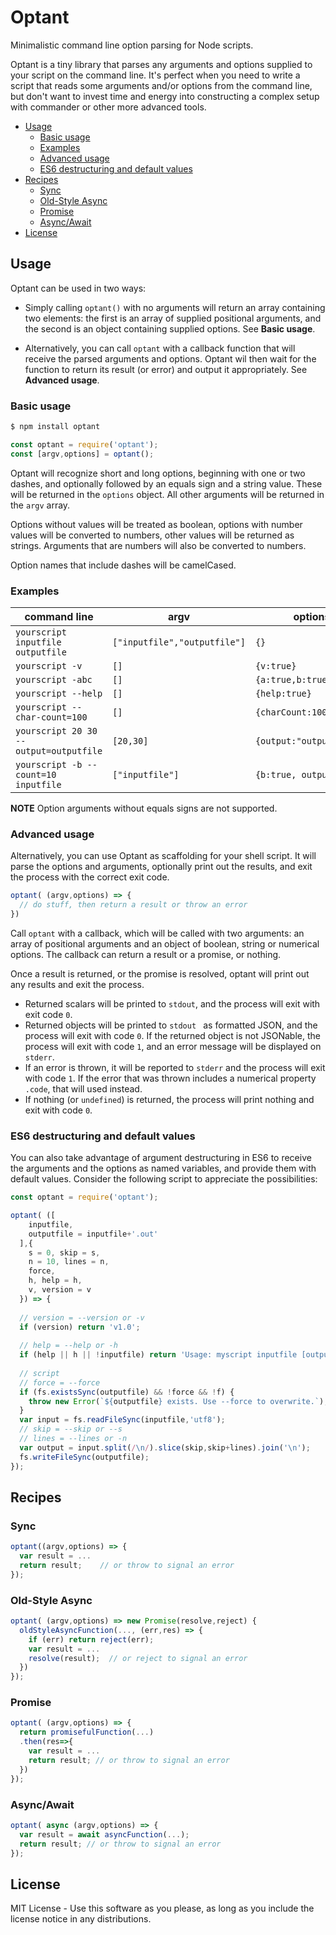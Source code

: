# Optant
Minimalistic command line option parsing for Node scripts. 

Optant is a tiny library that parses any arguments and options supplied to your script
on the command line. It's perfect when you need to write a script that reads some arguments and/or options 
from the command line, but don't want to invest time and energy into constructing a complex 
setup with commander or other more advanced tools.

- [Usage](#usage)
  - [Basic usage](#basic-usage)
  - [Examples](#examples)
  - [Advanced usage](#advanced-usage)
  - [ES6 destructuring and default values](#es6-destructuring-and-default-values)
- [Recipes](#recipes)
  - [Sync](#sync)
  - [Old-Style Async](#old-style-async)
  - [Promise](#promise)
  - [Async/Await](#asyncawait)
- [License](#license)

## Usage

Optant can be used in two ways:
* Simply calling `optant()` with no arguments will return an array containing two elements: the first is an array of
  supplied positional arguments, and the second is an object containing supplied options. See **Basic usage**.

* Alternatively, you can call `optant` with a callback function that will receive the parsed arguments and options. 
  Optant wil then wait for the function to return its result (or error) and output it appropriately. See **Advanced usage**.

### Basic usage

```bash
$ npm install optant
```

```javascript
const optant = require('optant');
const [argv,options] = optant();
```

Optant will recognize short and long options, beginning with one or two dashes, and optionally followed by an equals
sign and a string value. These will be returned in the `options` object. All other arguments will be 
returned in the `argv` array. 

Options without values will be treated as boolean, options with number values will be converted to numbers,
other values will be returned as strings. Arguments that are numbers will also be converted to numbers.

Option names that include dashes will be camelCased.

### Examples
| command line | argv | options |
| ------------ | ---- | ------- |
| `yourscript inputfile outputfile` | `["inputfile","outputfile"]` | `{}` |
| `yourscript -v` | `[]` | `{v:true}` | 
| `yourscript -abc` | `[]` | `{a:true,b:true,c:true}` | 
| `yourscript --help` | `[]` | `{help:true}` | 
| `yourscript --char-count=100` | `[]` | `{charCount:100}` | 
| `yourscript 20 30 --output=outputfile` | `[20,30]` | `{output:"outputfile"}` | 
| `yourscript -b --count=10 inputfile` | `["inputfile"]` | `{b:true, output:10}` | 

**NOTE** Option arguments without equals signs are not supported.

### Advanced usage

Alternatively, you can use Optant as scaffolding for your shell script. It will parse the options and arguments,
optionally print out the results, and exit the process with the correct exit code.

```javascript
optant( (argv,options) => {
  // do stuff, then return a result or throw an error
})
```

Call `optant` with a callback, which will be called with two arguments: an array of positional arguments and an object of boolean, string or numerical options. The callback can return a result or a promise, or nothing.

Once a result is returned, or the promise is resolved, optant will print out any results and exit the process. 

- Returned scalars will be printed to `stdout`, and the process will exit with exit code `0`.
- Returned objects will be printed to `stdout ` as formatted JSON, and the process will exit with code `0`. If the returned object is not JSONable, the process will exit with code `1`, and an error message will be displayed on `stderr`. 
- If an error is thrown, it will be reported to `stderr` and the process will exit with code `1`. If the error that was thrown includes a numerical property `.code`, that will used instead.
- If nothing (or `undefined`) is returned, the process will print nothing and exit with code `0`. 

### ES6 destructuring and default values

You can also take advantage of argument destructuring in ES6 to receive the arguments and the options as named
variables, and provide them with default values. Consider the following script to appreciate the possibilities:

```javascript
const optant = require('optant');

optant( ([
    inputfile, 
    outputfile = inputfile+'.out'
  ],{
    s = 0, skip = s, 
    n = 10, lines = n,
    force,
    h, help = h,
    v, version = v
  }) => {
  
  // version = --version or -v
  if (version) return 'v1.0';
  
  // help = --help or -h
  if (help || h || !inputfile) return 'Usage: myscript inputfile [outputfile] [--force] [-n|--lines=10] [-s|--skip=0]';
  
  // script
  // force = --force 
  if (fs.existsSync(outputfile) && !force && !f) {
    throw new Error(`${outputfile} exists. Use --force to overwrite.`);
  }
  var input = fs.readFileSync(inputfile,'utf8');
  // skip = --skip or --s
  // lines = --lines or -n
  var output = input.split(/\n/).slice(skip,skip+lines).join('\n');
  fs.writeFileSync(outputfile);
});
```

## Recipes


### Sync 

```javascript
optant((argv,options) => {
  var result = ...
  return result;    // or throw to signal an error
});
```

### Old-Style Async

```javascript
optant( (argv,options) => new Promise(resolve,reject) {
  oldStyleAsyncFunction(..., (err,res) => {
    if (err) return reject(err);
    var result = ...
    resolve(result);  // or reject to signal an error
  })
});
```

### Promise

```javascript
optant( (argv,options) => {
  return promisefulFunction(...)
  .then(res=>{
    var result = ...
    return result; // or throw to signal an error
  })
});
```

### Async/Await
```javascript
optant( async (argv,options) => {
  var result = await asyncFunction(...);
  return result; // or throw to signal an error
});
```

## License

MIT License - Use this software as you please, as long as you include the license notice in any distributions.
